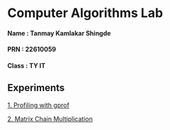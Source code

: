 # Computer Algorithms Lab

#### Name : Tanmay Kamlakar Shingde
#### PRN : 22610059
#### Class : TY IT 


## Experiments

[1. Profiling with gprof](https://github.com/Computer-Algorithm-Lab-24-25-TY-IT/22610059-Tanmay-Shingde/tree/main/Ass1)

[2. Matrix Chain Multiplication](https://github.com/Computer-Algorithm-Lab-24-25-TY-IT/22610059-Tanmay-Shingde/tree/main/Ass2)